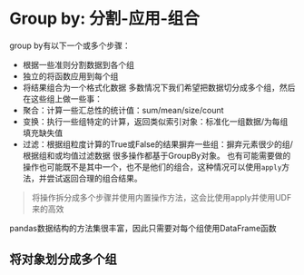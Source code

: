 # Group by: 分割-应用-组合
group by有以下一个或多个步骤：
* 根据一些准则分割数据到各个组
* 独立的将函数应用到每个组
* 将结果组合为一个格式化数据
多数情况下我们希望把数据切分成多个组，然后在这些组上做一些事：
* 聚合：计算一些汇总性的统计值：sum/mean/size/count
* 变换：执行一些组特定的计算，返回类似索引对象：标准化一组数据/为每组填充缺失值
* 过滤：根据组粒度计算的True或False的结果摒弃一些组：摒弃元素很少的组/根据组和或均值过滤数据
很多操作都基于GroupBy对象。
也有可能需要做的操作也可能既不是其中一个，也不是他们的组合，这种情况可以使用`apply`方法，并尝试返回合理的组合结果。
> 将操作拆分成多个步骤并使用内置操作方法，这会比使用apply并使用UDF来的高效

pandas数据结构的方法集很丰富，因此只需要对每个组使用DataFrame函数

## 将对象划分成多个组
